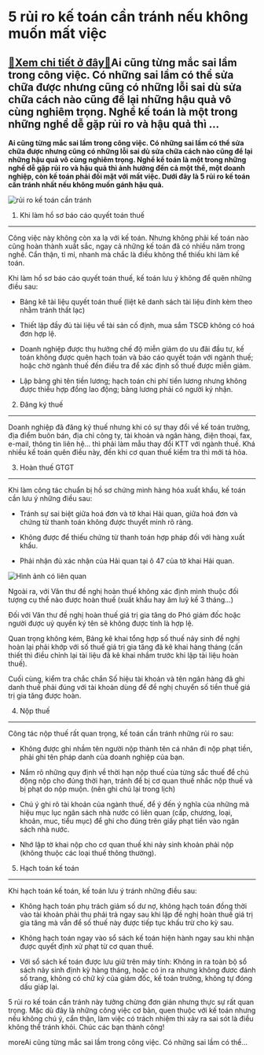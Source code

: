 5 rủi ro kế toán cần tránh nếu không muốn mất việc
==================================================

[:gift:Xem chi tiết ở đây:gift:](https://hddtvn.com/5-rui-ro-ke-toan-can-tranh-neu-khong-muon-mat-viec/)Ai cũng từng mắc sai lầm trong công việc. Có những sai lầm có thể sửa chữa được nhưng cũng có những lỗi sai dù sửa chữa cách nào cũng để lại những hậu quả vô cùng nghiêm trọng. Nghề kế toán là một trong những nghề dễ gặp rủi ro và hậu quả thì …
----------------------------------------------------------------------------------------------------------------------------------------------------------------------------------------------------------------------------------------------------

**Ai cũng từng mắc sai lầm trong công việc. Có những sai lầm có thể sửa chữa được nhưng cũng có những lỗi sai dù sửa chữa cách nào cũng để lại những hậu quả vô cùng nghiêm trọng. Nghề kế toán là một trong những nghề dễ gặp rủi ro và hậu quả thì ảnh hưởng đến cả một thể, một doanh nghiệp, còn kế toán phải đối mặt với mất việc. Dưới đây là 5 rủi ro kế toán cần tránh nhất nếu không muốn gánh hậu quả.**


![rủi ro kế toán cần tránh](https://hddtvn.com/wp-content/uploads/2021/01/UEF_nganh_Ketoan.jpg)


1. Khi làm hồ sơ báo cáo quyết toán thuế
----------------------------------------


Công việc này không còn xa lạ với kế toán. Nhưng không phải kế toán nào cũng hoàn thành xuất sắc, ngay cả những kế toán đã có nhiều năm trong nghề. Cẩn thận, tỉ mỉ, nhanh mà chắc là điều không thể thiếu khi làm kế toán.


Khi làm hồ sơ báo cáo quyết toán thuế, kế toán lưu ý không để quên những điều sau:




* Bảng kê tài liệu quyết toán thuế (liệt kê danh sách tài liệu đính kèm theo nhằm tránh thất lạc)

* Thiết lập đầy đủ tài liệu về tài sản cố định, mua sắm TSCĐ không có hoá đơn hợp lệ.

* Doanh nghiệp được thụ hưởng chế độ miễn giảm do ưu đãi đầu tư, kế toán không được quên hạch toán và báo cáo quyết toán với ngành thuế; hoặc chờ ngành thuế đến điều tra để xác định số thuế được miễn giảm.

* Lập bảng ghi tên tiền lương; hạch toán chi phí tiền lương nhưng không được thiếu hợp đồng lao động; bảng lương phải có người ký nhận.



2. Đăng ký thuế
---------------


Doanh nghiệp đã đăng ký thuế nhưng khi có sự thay đổi về kế toán trưởng, địa điểm buôn bán, địa chỉ công ty, tài khoản và ngân hàng, điện thoại, fax, e-mail, thông tin liên hệ… thì phải làm mẫu thay đổi KTT với ngành thuế. Khá nhiều kế toán quên điều này, đến khi cơ quan thuế kiểm tra thì mới tá hỏa.


3. Hoàn thuế GTGT
-----------------


Khi làm công tác chuẩn bị hồ sơ chứng minh hàng hóa xuất khẩu, kế toán cần lưu ý những điều sau:




* Tránh sự sai biệt giữa hoá đơn và tờ khai Hải quan, giữa hoá đơn và chứng từ thanh toán không được thuyết minh rõ ràng.

* Không được để thiếu chứng từ thanh toán hợp pháp đối với hàng xuất khẩu.

* Phải nhận đủ xác nhận của Hải quan tại ô 47 của tờ khai Hải quan.



![Hình ảnh có liên quan](https://hddtvn.com/wp-content/uploads/2021/01/nganh-ke-toan-xet-tuyen-to-hop-mon-nao-hutech1.jpg)


Ngoài ra, với Văn thư đề nghị hoàn thuế không xác định mình thuộc đối tượng cụ thể nào được hoàn thuế (xuất khẩu hay âm luỹ kế 3 tháng…)


Đối với Văn thư đề nghị hoàn thuế giá trị gia tăng do Phó giám đốc hoặc người được uỷ quyền ký tên sẽ không được tính là hợp lệ.


Quan trọng không kém, Bảng kê khai tổng hợp số thuế nảy sinh đề nghị hoàn lại phải khớp với số thuế giá trị gia tăng đã kê khai hàng tháng (cần thiết thì điều chỉnh lại tài liệu đã kê khai nhầm trước khi lập tài liệu hoàn thuế).


Cuối cùng, kiểm tra chắc chắn Số hiệu tài khoản và tên ngân hàng đã ghi danh thuế phải đúng với tài khoản dùng để đề nghị chuyển số tiền thuế giá trị gia tăng được hoàn.


4. Nộp thuế
-----------


Công tác nộp thuế rất quan trọng, kế toán cần tránh những rủi ro sau:




* Không được ghi nhầm tên người nộp thành tên cá nhân đi nộp phạt tiền, phải ghi tên pháp danh của doanh nghiệp của bạn.

* Nắm rõ những quy định về thời hạn nộp thuế của từng sắc thuế để chủ động nộp cho đúng thời hạn, tránh để bị cơ quan thuế nhắc nộp thuế và bị phạt do nộp muộn. (nên ghi chú lại trong lịch)

* Chú ý ghi rõ tài khoản của ngành thuế, để ý đến ý nghĩa của những mã hiệu mục lục ngân sách nhà nước có liên quan (cấp, chương, loại, khoản, muc, tiểu mục) để ghi cho đúng trên giấy phạt tiền vào ngân sách nhà nước.

* Nhớ lập tờ khai nộp cho cơ quan thuế khi nảy sinh khoản phải nộp (không thuộc các loại thuế thông thường).



5. Hạch toán kế toán
--------------------


Khi hạch toán kế toán, kế toán lưu ý tránh những điều sau:




* Không hạch toán phụ trách giảm số dư nợ, không hạch toán đồng thời vào tài khoản phải thu phải trả ngay sau khi lập đề nghị hoàn thuế giá trị gia tăng mà vẫn để số thuế này được tiếp tục khấu trừ cho kỳ sau.

* Không hạch toán ngay vào sổ sách kế toán hiện hành ngay sau khi nhận được quyết định xử phạt từ cơ quan thuế.

* Với sổ sách kế toán được lưu giữ trên máy tính: Không in ra toàn bộ sổ sách nảy sinh định kỳ hàng tháng, hoặc có in ra nhưng không đươc đánh số trang, không có chữ ký của giám đốc, kế toán trưởng, không tự đóng dấu giáp lại.



5 rủi ro kế toán cần tránh này tưởng chừng đơn giản nhưng thực sự rất quan trọng. Mặc dù đây là những công việc cơ bản, quen thuộc với kế toán nhưng nếu không chú ý, cẩn thận, làm việc có trách nhiệm thì xảy ra sai sót là điều không thể tránh khỏi. Chúc các bạn thành công!



moreAi cũng từng mắc sai lầm trong công việc. Có những sai lầm có thể…

